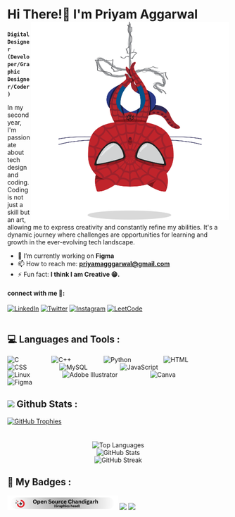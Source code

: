 

# Hi There!👋 I'm Priyam Aggarwal <img align="right" alt="Your Image" width="450px"  src="spidertocat.png" />
**`Digital Designer (Developer/Graphic Designer/Coder)`**
<br>

In my second year, I'm passionate about tech design and coding. Coding is not just a skill but an art, allowing me to express creativity and constantly refine my abilities. It's a dynamic journey where challenges are opportunities for learning and growth in the ever-evolving tech landscape.
- 🔭 I’m currently working on **Figma**
- 📫 How to reach me: **priyamagggarwal@gmail.com**
- ⚡ Fun fact: **I think I am Creative 😁.**

#### connect with me 🤝:
[![LinkedIn](https://img.shields.io/badge/LinkedIn-%230077B5.svg?style=for-the-badge&logo=linkedin&logoColor=white)](https://www.linkedin.com/in/priyamaggarwal)
[![Twitter](https://img.shields.io/badge/Twitter-000000.svg?style=for-the-badge&logo=twitter&logoColor=white)](https://twitter.com/PriyamAgga61169)
[![Instagram](https://img.shields.io/badge/Instagram-%23E4405F.svg?style=for-the-badge&logo=instagram&logoColor=white)](https://www.instagram.com/priyamaggarwal18/)
[![LeetCode](https://img.shields.io/badge/LeetCode-%23FFA116.svg?style=for-the-badge&logo=leetcode&logoColor=white)](https://leetcode.com/Priyam08/)
 <br><br>


## :computer: Languages and Tools :

<p align="left">
  <img alt="C" width="35px" style="margin-right: 70px;" src="https://cdn.jsdelivr.net/gh/devicons/devicon/icons/c/c-original.svg" />
  <img alt="C++" width="35px" style="margin-right: 70px;" src="https://cdn.jsdelivr.net/gh/devicons/devicon/icons/cplusplus/cplusplus-line.svg" />
  <img alt="Python" width="35px" style="margin-right: 70px;" src="https://cdn.jsdelivr.net/gh/devicons/devicon/icons/python/python-plain.svg" />
  <img alt="HTML" width="35px" style="margin-right: 70px;" src="https://cdn.jsdelivr.net/gh/devicons/devicon/icons/html5/html5-plain.svg" />
  <img alt="CSS" width="35px" style="margin-right: 70px;" src="https://cdn.jsdelivr.net/gh/devicons/devicon/icons/css3/css3-plain.svg" />
  <img alt="MySQL" width="35px" style="margin-right: 70px;" src="https://cdn.jsdelivr.net/gh/devicons/devicon/icons/mysql/mysql-original.svg" />
  <img alt="JavaScript" width="35px" style="margin-right: 70px;" src="https://cdn.jsdelivr.net/gh/devicons/devicon/icons/javascript/javascript-plain.svg" />
  <img alt="Linux" width="35px" style="margin-right: 70px;" src="https://cdn.jsdelivr.net/gh/devicons/devicon/icons/linux/linux-original.svg" />
  <img alt="Adobe Illustrator" width="35px" style="margin-right: 70px;" src="https://cdn.jsdelivr.net/gh/devicons/devicon/icons/illustrator/illustrator-plain.svg" />
  <img alt="Canva" width="35px" style="margin-right: 70px;" src="https://cdn.jsdelivr.net/gh/devicons/devicon/icons/canva/canva-original.svg" />
  <img alt="Figma" width="35px" style="margin-right: 70px;" src="https://cdn.jsdelivr.net/gh/devicons/devicon/icons/figma/figma-original.svg" />
</p>


## <img width="40px"  src="https://img.shields.io/badge/-100000?logo=github&logoColor=white"/> Github Stats :
<div>
<div style="display: flex; justify-content: flex-start; margin-bottom: 20px;">
  <a href="https://github.com/ryo-ma/github-profile-trophy" style="margin-right: 10px;">
    <img src="https://github-profile-trophy.vercel.app/?username=priyamaggarwal18&theme=dracula" alt="GitHub Trophies" />
  </a>
</div>
<br>
<div style="display: flex; flex-direction: column; align-items: center; margin-bottom: 20px;">
    <img src="https://github-readme-stats.vercel.app/api/top-langs?username=priyamaggarwal18&show_icons=true&locale=en&layout=donut&theme=radical" alt="Top Languages" />
  <img src="https://github-readme-stats.vercel.app/api?username=priyamaggarwal18&show_icons=true&locale=en&theme=gruvbox" alt="GitHub Stats"/>
  <img src="https://github-readme-streak-stats.herokuapp.com/?user=priyamaggarwal18&theme=algolia" alt="GitHub Streak" />
   
</div>
</div>

## 💫 My Badges : 
<p>
<img height="33px" src="open.svg"/>
<img height="30px" src="https://ziadoua.github.io/m3-Markdown-Badges/badges/Hacktoberfest2023/hacktoberfest20232.svg"/>
<img src="https://holopin.me/priyamaggarwal18"/>
</p>


